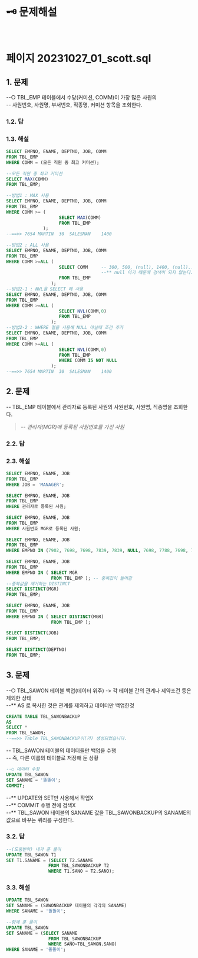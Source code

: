 # 🗝️ 문제해설

<BR>


# 페이지 20231027_01_scott.sql
## 1. 문제
--○ TBL_EMP 테이블에서 수당(커미션, COMM)이 가장 많은 사원의  
--   사원번호, 사원명, 부서번호, 직종명, 커미션 항목을 조회한다.
### 1.2. 답
### 1.3. 해설
``` SQL
SELECT EMPNO, ENAME, DEPTNO, JOB, COMM
FROM TBL_EMP
WHERE COMM = (모든 직원 중 최고 커미션);
 
--모든 직원 중 최고 커미션
SELECT MAX(COMM)
FROM TBL_EMP;
 
--방법1 : MAX 사용
SELECT EMPNO, ENAME, DEPTNO, JOB, COMM
FROM TBL_EMP
WHERE COMM >= (
                    SELECT MAX(COMM)
                    FROM TBL_EMP
              );
--==>> 7654	MARTIN	30	SALESMAN	1400
 
--방법2 : ALL 사용
SELECT EMPNO, ENAME, DEPTNO, JOB, COMM
FROM TBL_EMP
WHERE COMM >=ALL (
                    SELECT COMM     -- 300, 500, (null), 1400, (null)...
                                    --** null 이기 때문에 검색이 되지 않는다.
                    FROM TBL_EMP
                 );
--방법2-1 : NVL을 SELECT 에 사용                 
SELECT EMPNO, ENAME, DEPTNO, JOB, COMM
FROM TBL_EMP
WHERE COMM >=ALL (
                    SELECT NVL(COMM,0)
                    FROM TBL_EMP
                 );
--방법2-2 : WHERE 절을 사용해 NULL 아닐때 조건 추가             
SELECT EMPNO, ENAME, DEPTNO, JOB, COMM
FROM TBL_EMP
WHERE COMM >=ALL (
                    SELECT NVL(COMM,0)
                    FROM TBL_EMP
                    WHERE COMM IS NOT NULL
                 );
--==>> 7654	MARTIN	30	SALESMAN	1400
```
## 2. 문제
-- TBL_EMP 테이블에서 관리자로 등록된 사원의 사원번호, 사원명, 직종명을 조회한다.
>-- *관리자(MGR)에 등록된 사원번호를 가진 사원*
### 2.2. 답
### 2.3. 해설
``` SQL
SELECT EMPNO, ENAME, JOB
FROM TBL_EMP
WHERE JOB = 'MANAGER';
 
SELECT EMPNO, ENAME, JOB
FROM TBL_EMP
WHERE 관리자로 등록된 사원;
 
SELECT EMPNO, ENAME, JOB
FROM TBL_EMP
WHERE 사원번호 MGR로 등록된 사원;
 
SELECT EMPNO, ENAME, JOB
FROM TBL_EMP
WHERE EMPNO IN (7902, 7698, 7698, 7839, 7839, NULL, 7698, 7788, 7698, 7566, 7839, 7902); -- 등등..
 
SELECT EMPNO, ENAME, JOB
FROM TBL_EMP
WHERE EMPNO IN ( SELECT MGR
                 FROM TBL_EMP ); -- 중복값이 들어감
--중복값을 제거하는 DISTINCT
SELECT DISTINCT(MGR)
FROM TBL_EMP;
 
SELECT EMPNO, ENAME, JOB
FROM TBL_EMP
WHERE EMPNO IN ( SELECT DISTINCT(MGR)
                 FROM TBL_EMP );
                 
SELECT DISTINCT(JOB)
FROM TBL_EMP;
 
SELECT DISTINCT(DEPTNO)
FROM TBL_EMP;
```
## 3. 문제
--○ TBL_SAWON 테이블 백업(데이터 위주) -> 각 테이블 간의 관계나 제약조건 등은 제외한 상태  
--** AS 로 복사한 것은 관계를 제외하고 데이터만 백업한것  

``` SQL
CREATE TABLE TBL_SAWONBACKUP
AS
SELECT *
FROM TBL_SAWON;
--==>> Table TBL_SAWONBACKUP이(가) 생성되었습니다.
``` 
-- TBL_SAWON 테이블의 데이터들만 백업을 수행  
-- 즉, 다른 이름의 테이블로 저장해 둔 상황  

``` SQL
--○ 데이터 수정
UPDATE TBL_SAWON
SET SANAME = '똘똘이';
COMMIT;
```
--** UPDATE와 SET만 사용해서 작업X  
--** COMMIT 수행 전에 검색X  
--** TBL_SAWON 테이블의 SANAME 값을 TBL_SAWONBACKUP의 SANAME의 값으로 바꾸는 쿼리를 구성한다. 
### 3.2. 답
``` SQL
--(도움받아) 내가 푼 풀이
UPDATE TBL_SAWON T1
SET T1.SANAME = (SELECT T2.SANAME
                FROM TBL_SAWONBACKUP T2
                WHERE T1.SANO = T2.SANO);
```
### 3.3. 해설
``` SQL
UPDATE TBL_SAWON
SET SANAME = (SAWONBACKUP 테이블의 각각의 SANAME)
WHERE SANAME = '똘똘이';
 
--함께 푼 풀이
UPDATE TBL_SAWON
SET SANAME = (SELECT SANAME
                FROM TBL_SAWONBACKUP
                WHERE SANO=TBL_SAWON.SANO)
WHERE SANAME = '똘똘이';
```
